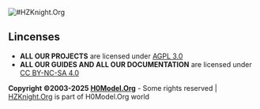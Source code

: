 ![#HZKnight.Org](https://brend.h0model.org/sites/hzknight/courrent/hzknight_logo%20(1).png) 

Lincenses
-------------------------
- **ALL OUR PROJECTS** are licensed under [AGPL 3.0](https://www.gnu.org/licenses/agpl-3.0.html)
- **ALL OUR GUIDES AND ALL OUR DOCUMENTATION** are licensed under [CC BY-NC-SA 4.0]([https://creativecommons.org/licenses/by-nc-sa/4.0/)

**Copyright ©2003-2025 [H0Model.Org](https://www.h0model.org)** - Some rights reserved | [HZKnight.Org](https://www.hzknight.org) is part of H0Model.Org world 
